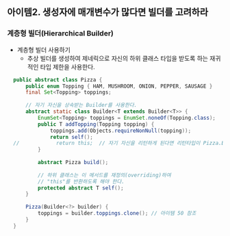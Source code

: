 ## 아이템2. 생성자에 매개변수가 많다면 빌더를 고려하라
### 계층형 빌더(Hierarchical Builder)

- 계층형 빌더 사용하기
  - 추상 빌더를 생성하여 제네릭으로 자신의 하위 클래스 타입을 받도록 하는 재귀적인 타입 제한을 사용한다.
  
```java
  public abstract class Pizza {
      public enum Topping { HAM, MUSHROOM, ONION, PEPPER, SAUSAGE }
      final Set<Topping> toppings;
  
      // 자기 자신을 상속받는 Builder를 사용한다.
      abstract static class Builder<T extends Builder<T>> {
          EnumSet<Topping> toppings = EnumSet.noneOf(Topping.class);
          public T addTopping(Topping topping) {
              toppings.add(Objects.requireNonNull(topping));
              return self();
  //            return this;  // 자기 자신을 리턴하게 된다면 리턴타입이 Pizza.Builder이므로 서브클래스(NyPizza.Builder)를 사용할 때 마다 형변환이 필요하다.
          }
  
          abstract Pizza build();
  
          // 하위 클래스는 이 메서드를 재정의(overriding)하여
          // "this"를 반환하도록 해야 한다.
          protected abstract T self();
      }
      
      Pizza(Builder<?> builder) {
          toppings = builder.toppings.clone(); // 아이템 50 참조
      }
  }
  ```